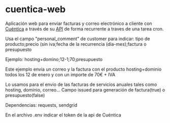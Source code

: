 # cuentica-web

Aplicación web para enviar facturas y correo electrónico a cliente con [Cuéntica](https://cuentica.com) a través de su [API](https://apidocs.cuentica.com/) de forma recurrente a traves de una tarea cron.

Usa el campo "personal_comment" de customer para indicar: 
tipo de producto;precio (sin iva;fecha de la recurrencia (dia-mes);factura o presupuesto

Ejemplo:
hosting+domino;12-1;70;presupuesto

Este ejemplo envia un correo y la factura con el producto hosting+dominio todos los 12 de enero y con un importe de 70€ + IVA

Lo usamos para el envio de las facturas de servicios anuales tales como hosting, dominio, correo...
Campo issued para generación de factura(true) o presupuesto(false)

Dependencias: requests, sendgrid

En el archivo .env indicar el token de la api de Cuéntica
